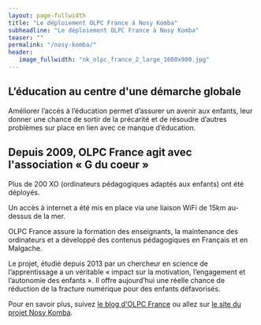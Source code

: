 ```yaml
---
layout: page-fullwidth
title: "Le déploiement OLPC France à Nosy Komba"
subheadline: "Le déploiement OLPC France à Nosy Komba"
teaser: ""
permalink: "/nosy-komba/"
header:
   image_fullwidth: "nk_olpc_france_2_large_1600x900.jpg"
---
```

## L’éducation au centre d'une démarche globale

Améliorer l’accès à l’éducation permet d’assurer un avenir aux
enfants, leur donner une chance de sortir de la précarité et de
résoudre d’autres problèmes sur place en lien avec ce manque
d’éducation.

## Depuis 2009, OLPC France agit avec l'association « G du coeur »

Plus de 200 XO (ordinateurs pédagogiques adaptés aux enfants) ont été
déployés.

Un accès à internet a été mis en place via une liaison WiFi de 15km
au-dessus de la mer.

OLPC France assure la formation des enseignants, la maintenance des
ordinateurs et a développé des contenus pédagogiques en Français et en
Malgache.

Le projet, étudié depuis 2013 par un chercheur en science de
l’apprentissage a un véritable « impact sur la motivation,
l’engagement et l’autonomie des enfants ». Il offre aujourd’hui une
réelle chance de réduction de la fracture numérique pour des enfants
défavorisés.

Pour en savoir plus, suivez
[le blog d'OLPC France](https://olpc-france.org/blog/category/nosy-komba/)
ou allez sur
[le site du projet Nosy Komba](http://www.nosykombaproject.org/#education).
